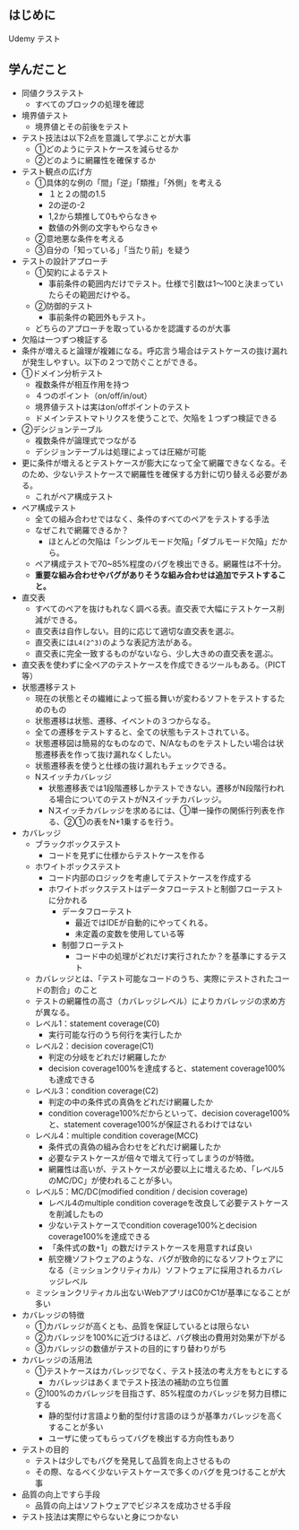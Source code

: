 ## はじめに
Udemy テスト

## 学んだこと
* 同値クラステスト
  * すべてのブロックの処理を確認
* 境界値テスト
  * 境界値とその前後をテスト
* テスト技法は以下2点を意識して学ぶことが大事
  * ①どのようにテストケースを減らせるか
  * ②どのように網羅性を確保するか
* テスト観点の広げ方
  * ①具体的な例の「間」「逆」「類推」「外側」を考える
    * １と２の間の1.5
    * 2の逆の-2
    * 1,2から類推して0もやらなきゃ
    * 数値の外側の文字もやらなきゃ
  * ②意地悪な条件を考える
  * ③自分の「知っている」「当たり前」を疑う
* テストの設計アプローチ
  * ①契約によるテスト
    * 事前条件の範囲内だけでテスト。仕様で引数は1〜100と決まっていたらその範囲だけやる。
  * ②防御的テスト
    * 事前条件の範囲外もテスト。
  * どちらのアプローチを取っているかを認識するのが大事
* 欠陥は一つずつ検証する
* 条件が増えると論理が複雑になる。呼応言う場合はテストケースの抜け漏れが発生しやすい。以下の２つで防ぐことができる。
* ①ドメイン分析テスト
  * 複数条件が相互作用を持つ
  * ４つのポイント（on/off/in/out）
  * 境界値テストは実はon/offポイントのテスト
  * ドメインテストマトリクスを使うことで、欠陥を１つずつ検証できる
* ②デシジョンテーブル
  * 複数条件が論理式でつながる
  * デシジョンテーブルは処理によっては圧縮が可能
* 更に条件が増えるとテストケースが膨大になって全て網羅できなくなる。そのため、少ないテストケースで網羅性を確保する方針に切り替える必要がある。
  * これがペア構成テスト
* ペア構成テスト
  * 全ての組み合わせではなく、条件のすべてのペアをテストする手法
  * なぜこれで網羅できるか？
    * ほとんどの欠陥は「シングルモード欠陥」「ダブルモード欠陥」だから。
  * ペア構成テストで70~85%程度のバグを検出できる。網羅性は不十分。
  * **重要な組み合わせやバグがありそうな組み合わせは追加でテストすること。**
* 直交表
  * すべてのペアを抜けもれなく調べる表。直交表で大幅にテストケース削減ができる。
  * 直交表は自作しない。目的に応じて適切な直交表を選ぶ。
  * 直交表には`L4(2^3)`のような表記方法がある。
  * 直交表に完全一致するものがないなら、少し大きめの直交表を選ぶ。
* 直交表を使わずに全ペアのテストケースを作成できるツールもある。（PICT等）
* 状態遷移テスト
  * 現在の状態とその繊維によって振る舞いが変わるソフトをテストするためのもの
  * 状態遷移は状態、遷移、イベントの３つからなる。
  * 全ての遷移をテストすると、全ての状態もテストされている。
  * 状態遷移図は簡易的なものなので、N/Aなものをテストしたい場合は状態遷移表を作って抜け漏れなくしたい。
  * 状態遷移表を使うと仕様の抜け漏れもチェックできる。
  * Nスイッチカバレッジ
    * 状態遷移表では1段階遷移しかテストできない。遷移がN段階行われる場合についてのテストがNスイッチカバレッジ。
    * Nスイッチカバレッジを求めるには、①単一操作の関係行列表を作る、②①の表をN+1乗するを行う。
* カバレッジ
  * ブラックボックステスト
    * コードを見ずに仕様からテストケースを作る
  * ホワイトボックステスト
    * コード内部のロジックを考慮してテストケースを作成する
    * ホワイトボックステストはデータフローテストと制御フローテストに分かれる
      * データフローテスト
        * 最近ではIDEが自動的にやってくれる。
        * 未定義の変数を使用している等
      * 制御フローテスト
        * コード中の処理がどれだけ実行されたか？を基準にするテスト
  * カバレッジとは、「テスト可能なコードのうち、実際にテストされたコードの割合」のこと
  * テストの網羅性の高さ（カバレッジレベル）によりカバレッジの求め方が異なる。
  * レベル1：statement coverage(C0)
    * 実行可能な行のうち何行を実行したか
  * レベル2：decision coverage(C1)
    * 判定の分岐をどれだけ網羅したか
    * decision coverage100%を達成すると、statement coverage100%も達成できる
  * レベル3：condition coverage(C2)
    * 判定の中の条件式の真偽をどれだけ網羅したか
    * condition coverage100%だからといって、decision coverage100%と、statement coverage100%が保証されるわけではない
  * レベル4：multiple condition coverage(MCC)
    * 条件式の真偽の組み合わせをどれだけ網羅したか
    * 必要なテストケースが倍々で増えて行ってしまうのが特徴。
    * 網羅性は高いが、テストケースが必要以上に増えるため、「レベル5のMC/DC」が使われることが多い。
  * レベル5：MC/DC(modified condition / decision coverage)
    * レベル4のmultiple condition coverageを改良して必要テストケースを削減したもの
    * 少ないテストケースでcondition coverage100%とdecision coverage100%を達成できる
    * 「条件式の数+1」の数だけテストケースを用意すれば良い
    * 航空機ソフトウェアのような、バグが致命的になるソフトウェアになる（ミッションクリティカル）ソフトウェアに採用されるカバレッジレベル
  * ミッションクリティカル出ないWebアプリはC0かC1が基準になることが多い
* カバレッジの特徴
  * ①カバレッジが高くとも、品質を保証しているとは限らない
  * ②カバレッジを100%に近づけるほど、バグ検出の費用対効果が下がる
  * ③カバレッジの数値がテストの目的にすり替わりがち
* カバレッジの活用法
  * ①テストケースはカバレッジでなく、テスト技法の考え方をもとにする
    * カバレッジはあくまでテスト技法の補助の立ち位置
  * ②100%のカバレッジを目指さず、85%程度のカバレッジを努力目標にする
    * 静的型付け言語より動的型付け言語のほうが基準カバレッジを高くすることが多い
    * ユーザに使ってもらってバグを検出する方向性もあり
* テストの目的
  * テストは少しでもバグを発見して品質を向上させるもの
  * その際、なるべく少ないテストケースで多くのバグを見つけることが大事
* 品質の向上ですら手段
  * 品質の向上はソフトウェアでビジネスを成功させる手段
* テスト技法は実際にやらないと身につかない